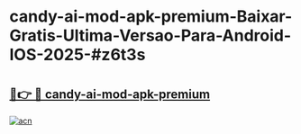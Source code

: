 # candy-ai-mod-apk-premium-Baixar-Gratis-Ultima-Versao-Para-Android-IOS-2025-#z6t3s

# <h2><a href="https://ainizakaria.my?title=candy-ai-mod-apk-premium&ref=22M">🔗👉 🔴 candy-ai-mod-apk-premium</a></h2>

[![acn](https://github.com/user-attachments/assets/0f9c940e-d8b0-45ae-aac7-cd30a18b3e1c)](https://ainizakaria.my?title=candy-ai-mod-apk-premium&ref=22M)

